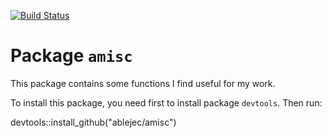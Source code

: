 [![Build Status](https://travis-ci.org/ablejec/amisc.svg?branch=master)](https://travis-ci.org/ablejec/amisc)

# Package `amisc`

This package contains some functions I find useful for my work.

To install this package, you need first to install package `devtools`.
Then run:

devtools::install_github("ablejec/amisc")
